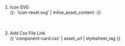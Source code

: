 <ol>
  <li>
    Icon SVG <br>
    {{- 'icon-reset.svg' | inline_asset_content -}}
  </li>
  <li>
    Add Css File Link <br>
    {{ 'component-card.css' | asset_url | stylesheet_tag }}
  </li>
</ol>

<style>
  li{
    padding-bottom: 50px;
  }
</style>
